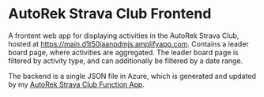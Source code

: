 # AutoRek Strava Club Frontend

A frontent web app for displaying activities in the AutoRek Strava Club, hosted at https://main.d1t50jaanpdmjs.amplifyapp.com. Contains a leader board page, where activities are aggregated. The leader board page is filtered by activity type, and can additionally be filtered by a date range.

The backend is a single JSON file in Azure, which is generated and updated by my [AutoRek Strava Club Function App](https://github.com/iamlogand/strava-function-app).
